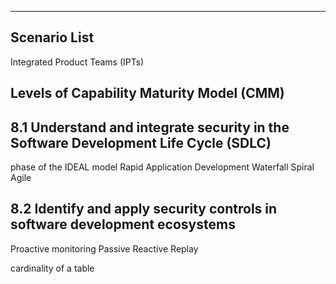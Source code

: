 

---

## Scenario List 

Integrated Product Teams (IPTs)

## Levels of Capability Maturity Model (CMM)

## 8.1 Understand and integrate security in the Software Development Life Cycle (SDLC)
phase of the IDEAL model
Rapid Application Development
Waterfall
Spiral
Agile

## 8.2 Identify and apply security controls in software development ecosystems
Proactive monitoring
Passive 
Reactive
Replay

cardinality of a table
